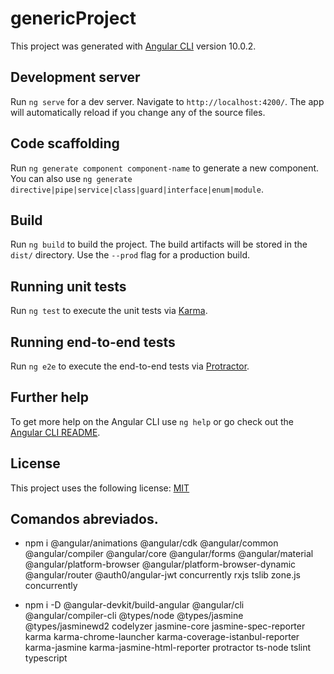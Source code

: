 # genericProject

This project was generated with [Angular CLI](https://github.com/angular/angular-cli) version 10.0.2.

## Development server

Run `ng serve` for a dev server. Navigate to `http://localhost:4200/`. The app will automatically reload if you change any of the source files.

## Code scaffolding

Run `ng generate component component-name` to generate a new component. You can also use `ng generate directive|pipe|service|class|guard|interface|enum|module`.

## Build

Run `ng build` to build the project. The build artifacts will be stored in the `dist/` directory. Use the `--prod` flag for a production build.

## Running unit tests

Run `ng test` to execute the unit tests via [Karma](https://karma-runner.github.io).

## Running end-to-end tests

Run `ng e2e` to execute the end-to-end tests via [Protractor](http://www.protractortest.org/).

## Further help

To get more help on the Angular CLI use `ng help` or go check out the [Angular CLI README](https://github.com/angular/angular-cli/blob/master/README.md).

## License

This project uses the following license: [MIT](<https://choosealicense.com/licenses/mit/>)

## Comandos abreviados.

* npm i @angular/animations @angular/cdk @angular/common @angular/compiler @angular/core @angular/forms @angular/material @angular/platform-browser @angular/platform-browser-dynamic @angular/router @auth0/angular-jwt concurrently rxjs tslib zone.js concurrently

* npm i -D @angular-devkit/build-angular @angular/cli @angular/compiler-cli @types/node @types/jasmine @types/jasminewd2 codelyzer jasmine-core jasmine-spec-reporter karma karma-chrome-launcher karma-coverage-istanbul-reporter karma-jasmine karma-jasmine-html-reporter protractor ts-node tslint typescript
